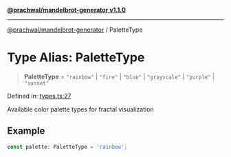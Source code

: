 [**@prachwal/mandelbrot-generator v1.1.0**](../README.md)

***

[@prachwal/mandelbrot-generator](../globals.md) / PaletteType

# Type Alias: PaletteType

> **PaletteType** = `"rainbow"` \| `"fire"` \| `"blue"` \| `"grayscale"` \| `"purple"` \| `"sunset"`

Defined in: [types.ts:27](https://github.com/prachwal/mandelbrot-generator/blob/ef8898d44624381552c066d1ffd67c7f15ed1930/src/types.ts#L27)

Available color palette types for fractal visualization

## Example

```typescript
const palette: PaletteType = 'rainbow';
```
